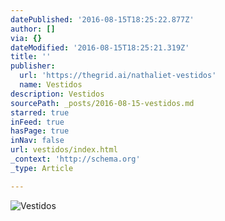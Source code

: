 ```yaml
---
datePublished: '2016-08-15T18:25:22.877Z'
author: []
via: {}
dateModified: '2016-08-15T18:25:21.319Z'
title: ''
publisher:
  url: 'https://thegrid.ai/nathaliet-vestidos'
  name: Vestidos
description: Vestidos
sourcePath: _posts/2016-08-15-vestidos.md
starred: true
inFeed: true
hasPage: true
inNav: false
url: vestidos/index.html
_context: 'http://schema.org'
_type: Article

---
```

![Vestidos](https://the-grid-user-content.s3-us-west-2.amazonaws.com/18191207-4792-4b68-8907-34edd4c5588e.jpg)